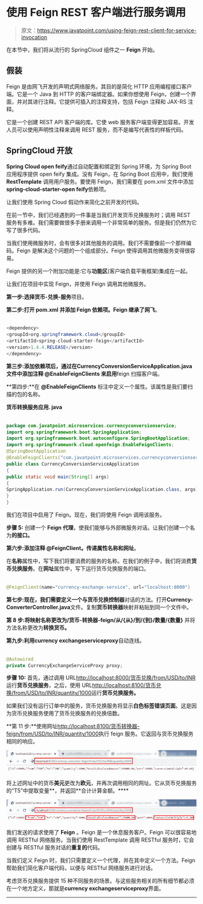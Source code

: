 # 使用 Feign REST 客户端进行服务调用

> 原文：<https://www.javatpoint.com/using-feign-rest-client-for-service-invocation>

在本节中，我们将从流行的 SpringCloud 组件之一 **Feign** 开始。

## 假装

Feign 是由网飞开发的声明式网络服务。其目的是简化 HTTP 应用编程接口客户端。它是一个 Java 到 HTTP 的客户端绑定器。如果你想使用 Feign，创建一个界面，并对其进行注释。它提供可插入的注释支持，包括 Feign 注释和 JAX-RS 注释。

它是一个创建 REST API 客户端的库。它使 web 服务客户端变得更加容易。开发人员可以使用声明性注释来调用 REST 服务，而不是编写代表性的样板代码。

## SpringCloud 开放

**Spring Cloud open feify**通过自动配置和绑定到 Spring 环境，为 Spring Boot 应用程序提供 open feify 集成。没有 Feign，在 Spring Boot 应用中，我们使用 **RestTemplate** 调用用户服务。要使用 Feign，我们需要在 pom.xml 文件中添加**spring-cloud-starter-open feify**依赖项。

让我们使用 Spring Cloud 假动作来简化之前开发的代码。

在前一节中，我们已经遇到的一件事是当我们开发货币兑换服务时；调用 REST 服务有多难。我们需要做很多手册来调用一个非常简单的服务。但是我们仍然为它写了很多代码。

当我们使用微服务时，会有很多对其他服务的调用。我们不需要像前一个那样编码。Feign 是解决这个问题的一个组成部分。Feign 使得调用其他微服务变得很容易。

Feign 提供的另一个附加功能是:它与**功能区**(客户端负载平衡框架)集成在一起。

让我们在项目中实现 Feign，并使用 Feign 调用其他微服务。

**第一步:**选择**货币-兑换-服务**项目。

**第二步:**打开 **pom.xml** 并添加 **Feign** 依赖项。Feign 继承了**网飞**。

```java

<dependency>
<groupId>org.springframework.cloud</groupId>  
<artifactId>spring-cloud-starter-feign</artifactId>
<version>1.4.4.RELEASE</version>
</dependency>

```

**第三步:**添加依赖项后，**通过在**CurrencyConversionServiceApplication.java**文件中添加注释 **@EnableFeignClients** 来启用**feign 扫描客户端。

**第四步:**在 **@EnableFeignClients** 标注中定义一个属性。该属性是我们要扫描的包的名称。

**货币转换服务应用. java**

```java

package com.javatpoint.microservices.currencyconversionservice;
import org.springframework.boot.SpringApplication;
import org.springframework.boot.autoconfigure.SpringBootApplication;
import org.springframework.cloud.openfeign.EnableFeignClients;
@SpringBootApplication
@EnableFeignClients("com.javatpoint.microservices.currencyconversionservice")
public class CurrencyConversionServiceApplication 
{
public static void main(String[] args) 
{
SpringApplication.run(CurrencyConversionServiceApplication.class, args);
}
}

```

我们在项目中启用了 Feign。现在，我们将使用 Feign 调用该服务。

**步骤 5:** 创建一个 **Feign 代理**，使我们能够与外部微服务对话。让我们创建一个名为**的接口。**

**第六步:**添加注释 **@FeignClient。**传递属性**名称**和**网址**。

在**名称**属性中，写下我们将要消费的服务的名称。在我们的例子中，我们将消费**货币兑换服务**。在**网址**属性中，写下运行货币兑换服务的端口。

```java

@FeignClient(name="currency-exchange-service", url="localhost:8000")

```

**第七步:**现在，我们需要定义一个与**货币兑换控制器**对话的方法。打开**Currency-ConverterController.java**文件。复制**货币转换器**映射并粘贴到同一个文件中。

**第 8 步:**将映射名称更改为**/货币-转换器-feign/从/{从}/到/{到}/数量/{数量}** 并将方法名称更改为**转换货币。**

**第九步:**利用**currency exchangeserviceproxy**自动连线。

```java

@Autowired
private CurrencyExchangeServiceProxy proxy;

```

**步骤 10:** 首先，通过调用 URL[http://localhost:8000/货币兑换/from/USD/to/INR](http://localhost:8000/currency-exchange/from/USD/to/INR) 运行**货币兑换服务**，之后，使用 URL[http://localhost:8100/货币兑换/from/USD/to/INR/quantity/1000](http://localhost:8100/currency-converter/from/USD/to/INR/quantity/1000)运行**货币兑换服务。**

如果我们没有运行订单中的服务，货币兑换服务将显示**白色标签错误页面**。这是因为货币兑换服务使用了货币兑换服务的兑换倍数。

**第 11 步:**使用网址[http://localhost:8100/货币转换器-feign/from/USD/to/INR/quantity/1000](http://localhost:8100/currency-converter-feign/from/USD/to/INR/quantity/1000)执行 feign 服务。它返回与货币兑换服务相同的响应。

![Using Feign REST Client for Service Invocation](img/f899658d24cad0a1fdc59f7b570293e7.png)

将上述网址中的货币**美元**更改为**欧元**，并再次调用相同的网址。它从货币兑换服务的“T5”中提取变量**，并返回**合计计算金额。****

![Using Feign REST Client for Service Invocation](img/f141a8816c3d7d3f303a8eb1b536c7b0.png)

我们发送的请求使用了 **Feign** 。Feign 是一个休息服务客户。Feign 可以很容易地调用 RESTful 网络服务。当我们使用 RestTemplate 调用 RESTful 服务时，它会创建与 RESTful 服务对话的**重复的**代码。

当我们定义 Feign 时，我们只需要定义一个代理，并在其中定义一个方法。Feign 帮助我们简化客户端代码，以便与 RESTful 网络服务进行对话。

考虑货币兑换服务提供 15 种不同服务的场景。与这些服务相关的所有细节都必须在一个地方定义，那就是**currency exchangeserviceproxy**界面。

* * *